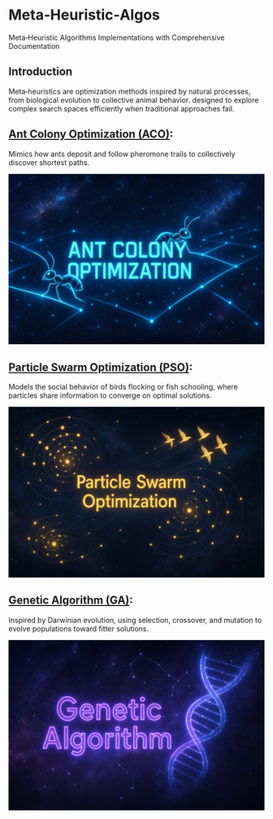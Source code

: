 # Meta‑Heuristic‑Algos

Meta‑Heuristic Algorithms Implementations with Comprehensive Documentation

  

## Introduction

Meta‑heuristics are optimization methods inspired by natural processes, from biological evolution to collective animal behavior. designed to explore complex search spaces efficiently when traditional approaches fail.

## [Ant Colony Optimization (ACO)](https://github.com/CS-Astronaut/Meta-Heuristic-Algos/tree/main/Ant%20Colony%20Optimization):
Mimics how ants deposit and follow pheromone trails to collectively discover shortest paths.

![](assets/aco.jpg)

## [Particle Swarm Optimization (PSO)](https://github.com/CS-Astronaut/Meta-Heuristic-Algos/tree/main/Particle%20Swarm%20Optimization):
Models the social behavior of birds flocking or fish schooling, where particles share information to converge on optimal solutions.

![](assets/pso.jpg)


## [Genetic Algorithm (GA)](https://github.com/CS-Astronaut/Meta-Heuristic-Algos/tree/main/Genetic%20Algorithm):
Inspired by Darwinian evolution, using selection, crossover, and mutation to evolve populations toward fitter solutions.

![](assets/ga.jpg)
